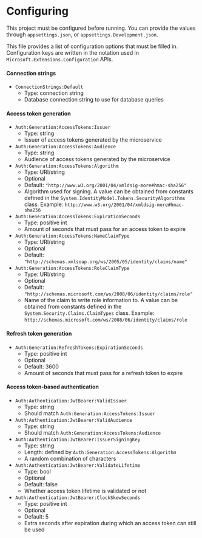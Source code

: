 # Configuring

This project must be configured before running. You can provide the values through `appsettings.json`, or `appsettings.Development.json`.

This file provides a list of configuration options that must be filled in. Configuration keys are written in the notation used in `Microsoft.Extensions.Configuration` APIs.

#### Connection strings
- `ConnectionStrings:Default`
    - Type: connection string
    - Database connection string to use for database queries
#### Access token generation
- `Auth:Generation:AccessTokens:Issuer`
    - Type: string
    - Issuer of access tokens generated by the microservice
- `Auth:Generation:AccessTokens:Audience`
    - Type: string
    - Audience of access tokens generated by the microservice
- `Auth:Generation:AccessTokens:Algorithm`
    - Type: URI/string
    - Optional
    - Default: `"http://www.w3.org/2001/04/xmldsig-more#hmac-sha256"`
    - Algorithm used for signing. A value can be obtained from constants defined in the `System.IdentityModel.Tokens.SecurityAlgorithms` class. Example: `http://www.w3.org/2001/04/xmldsig-more#hmac-sha256`
- `Auth:Generation:AccessTokens:ExpirationSeconds`
    - Type: positive int
    - Amount of seconds that must pass for an access token to expire
- `Auth:Generation:AccessTokens:NameClaimType`
    - Type: URI/string
    - Optional
    - Default: `"http://schemas.xmlsoap.org/ws/2005/05/identity/claims/name"`
- `Auth:Generation:AccessTokens:RoleClaimType`
    - Type: URI/string
    - Optional
    - Default: `"http://schemas.microsoft.com/ws/2008/06/identity/claims/role"`
    - Name of the claim to write role information to. A value can be obtained from constants defined in the `System.Security.Claims.ClaimTypes` class. Example: `http://schemas.microsoft.com/ws/2008/06/identity/claims/role`
#### Refresh token generation
- `Auth:Generation:RefreshTokens:ExpirationSeconds`
    - Type: positive int
    - Optional
    - Default: 3600
    - Amount of seconds that must pass for a refresh token to expire
#### Access token-based authentication
- `Auth:Authentication:JwtBearer:ValidIssuer`
    - Type: string
    - Should match `Auth:Generation:AccessTokens:Issuer`
- `Auth:Authentication:JwtBearer:ValidAudience`
    - Type: string
    - Should match `Auth:Generation:AccessTokens:Audience`
- `Auth:Authentication:JwtBearer:IssuerSigningKey`
    - Type: string
    - Length: defined by `Auth:Generation:AccessTokens:Algorithm`
    - A random combination of characters
- `Auth:Authentication:JwtBearer:ValidateLifetime`
    - Type: bool
    - Optional
    - Default: false
    - Whether access token lifetime is validated or not
- `Auth:Authentication:JwtBearer:ClockSkewSeconds`
    - Type: positive int
    - Optional
    - Default: 5
    - Extra seconds after expiration during which an access token can still be used